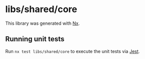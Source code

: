 # libs/shared/core

This library was generated with [Nx](https://nx.dev).

## Running unit tests

Run `nx test libs/shared/core` to execute the unit tests via [Jest](https://jestjs.io).
